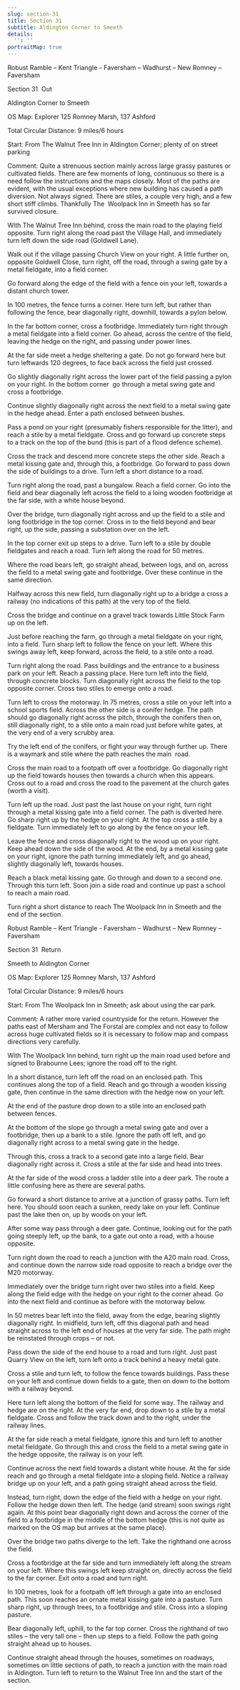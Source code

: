 ```yaml
---
slug: section-31
title: Section 31
subtitle: Aldington Corner to Smeeth
details:
  '': ''
portraitMap: true
---
```

Robust Ramble – Kent Triangle - Faversham – Wadhurst – New Romney – Faversham

Section 31  Out

Aldington Corner to Smeeth

OS Map: Explorer 125 Romney Marsh, 137 Ashford

Total Circular Distance: 9 miles/6 hours

Start: From The Walnut Tree Inn in Aldington Corner; plenty of on street parking

Comment: Quite a strenuous section mainly across large grassy pastures or cultivated fields. There are few moments of long, continuous so there is a need follow the instructions and the maps closely. Most of the paths are evident, with the usual exceptions where new building has caused a path diversion. Not always signed. There are stiles, a couple very high, and a few short stiff climbs. Thankfully The  Woolpack Inn in Smeeth has so far survived closure.

With The Walnut Tree Inn behind, cross the main road to the playing field opposite. Turn right along the road past the Village Hall, and immediately turn left down the side road (Goldwell Lane).

Walk out if the village passing Church View on your right. A little further on, opposite Goldwell Close, turn right, off the road, through a swing gate by a metal fieldgate, into a field corner.

Go forward along the edge of the field with a fence oin your left, towards a distant church tower.

In 100 metres, the fence turns a corner. Here turn left, but rather than following the fence, bear diagonally right, downhill, towards a pylon below.

In the far bottom corner, cross a footbridge. Immediately turn right through a metal fieldgate into a field corner. Go ahead, across the centre of the field, leaving the hedge on the right, and passing under power lines.

At the far side meet a hedge sheltering a gate. Do not go forward here but turn leftwards 120 degrees, to face back across the field just crossed.

Go slightly diagonally right across the lower part of the field passing a pylon on your right. In the bottom corner  go through a metal swing gate and cross a footbridge.

Continue slightly diagonally right across the next field to a metal swing gate in the hedge ahead. Enter a path enclosed between bushes.

Pass a pond on your right (presumably fishers responsible for the litter), and reach a stile by a metal fieldgate. Cross and go forward up concrete steps to a track on the top of the bund (this is part of a flood defence scheme).

Cross the track and descend more concrete steps the other side. Reach a metal kissing gate and, through this, a footbridge. Go forward to pass down the side of buildings to a drive. Turn left a short distance to a road.

Turn right along the road, past a bungalow. Reach a field corner. Go into the field and bear diagonally left across the field to a loing wooden footbridge at the far side, with a white house beyond.

Over the bridge, turn diagonally right across and up the field to a stile and long footbridge in the top corner. Cross in to the field beyond and bear right, up the side, passing a substation over on the left.

In the top corner exit up steps to a drive. Turn left to a stile by double fieldgates and reach a road. Turn left along the road for 50 metres.

Where the road bears left, go straight ahead, between logs, and on, across the field to a metal swing gate and footbridge. Over these continue in the same direction.

Halfway across this new field, turn diagonally right up to a bridge a cross a railway (no indications of this path) at the very top of the field.

Cross the bridge and continue on a gravel track towards Little Stock Farm up on the left.

Just before reaching the farm, go through a metal fieldgate on your right, into a field. Turn sharp left to follow the fence on your left. Where this swings away left, keep forward, across the field, to a stile onto a road.

Turn right along the road. Pass buildings and the entrance to a business park on your left. Reach a passing place. Here turn left into the field, through concrete blocks. Turn diagonally right across the field to the top opposite corner. Cross two stiles to emerge onto a road.

Turn left to cross the motorway. In 75 metres, cross a stile on your left into a school sports field. Across the other side is a conifer hedge. The path should go diagonally right across the pitch, through the conifers then on, still diagonally right, to a stile onto a main road just before white gates, at the very end of a very scrubby area.

Try the left end of the conifers, or fight your way through further up. There is a waymark and stile where the path reaches the main  road.

Cross the main road to a footpath off over a footbridge. Go diagonally right up the field towards houses then towards a church when this appears. Cross out to a road and cross the road to the pavement at the church gates (worth a visit).

Turn left up the road. Just past the last house on your right, turn right through a metal kissing gate into a field corner. The path is diverted here. Go sharp right up by the hedge on your right. At the top cross a stile by a fieldgate. Turn immediately left to go along by the fence on your left.

Leave the fence and cross diagonally right to the wood up on your right. Keep ahead down the side of the wood. At the end, by a metal kissing gate on your right, ignore the path turning immediately left, and go ahead, slightly diagonally left, towards houses.

Reach a black metal kissing gate. Go through and down to a second one. Through this turn left. Soon join a side road and continue up past a school to reach a main road.

Turn right a short distance to reach The Woolpack Inn in Smeeth and the end of the section.

Robust Ramble – Kent Triangle - Faversham – Wadhurst – New Romney – Faversham

Section 31  Return

Smeeth to Aldington Corner

OS Map: Explorer 125 Romney Marsh, 137 Ashford

Total Circular Distance: 9 miles/6 hours

Start: From The Woolpack Inn in Smeeth; ask about using the car park.

Comment: A rather more varied countryside for the return. However the paths east of Mersham and The Forstal are complex and not easy to follow across huge cultivated fields so it is necessary to follow map and compass directions very carefully.

With The Woolpack Inn behind, turn right up the main road used before and signed to Brabourne Lees; ignore the road off to the right.

In a short distance, turn left off the road on an enclosed path. This continues along the top of a field. Reach and go through a wooden kissing gate, then continue in the same direction with the hedge now on your left.

At the end of the pasture drop down to a stile into an enclosed path between fences.

At the bottom of the slope go through a metal swing gate and over a footbridge, then up a bank to a stile. Ignore the path off left, and go diagonally right across to a metal swing gate in the hedge.

Through this, cross a track to a second gate into a large field. Bear diagonally right across it. Cross a stile at the far side and head into trees.

At the far side of the wood cross a ladder stile into a deer park. The route a little confusing here as there are several paths.

Go forward a short distance to arrive at a junction of grassy paths. Turn left here. You should soon reach a sunken, reedy lake on your left. Continue past the lake then on, up by woods on your left.

After some way pass through a deer gate. Continue, looking out for the path going steeply left, up the bank, to a gate out onto a road, with a house opposite.

Turn right down the road to reach a junction with the A20 main road. Cross, and continue down the narrow side road opposite to reach a bridge over the M20 motorway.

Immediately over the bridge turn right over two stiles into a field. Keep along the field edge with the hedge on your right to the corner ahead. Go into the next field and continue as before with the motorway below.

In 50 metres bear left into the field, away from the edge, bearing slightly diagonally right. In midfield, turn left, off this diagonal path and head straight across to the left end of houses at the very far side. The path might be reinstated through crops – or not.

Pass down the side of the end house to a road and turn right. Just past Quarry View on the left, turn left onto a track behind a heavy metal gate.

Cross a stile and turn left, to follow the fence towards buildings. Pass these on your left and continue down fields to a gate, then on down to the bottom with a railway beyond.

Here turn left along the bottom of the field for some way. The railway and hedge are on the right. At the very far end, drop down to a stile by a metal fieldgate. Cross and follow the track down and to the right, under the railway lines.

At the far side reach a metal fieldgate, ignore this and turn left to another metal fieldgate. Go through this and cross the field to a metal swing gate in the hedge opposite, the railway is on your left.

Continue across the next field towards a distant white house. At the far side reach and go through a metal fieldgate into a sloping field. Notice a railway bridge up on your left, and a path going straight ahead across the field.

Instead, turn right, down the edge of the field with a hedge on your right. Follow the hedge down then left. The hedge (and stream) soon swings right again. At this point bear diagonally right down and across the corner of the field to a footbridge in the middle of the bottom hedge (this is not quite as marked on the OS map but arrives at the same place).

Over the bridge two paths diverge to the left. Take the righthand one across the field.

Cross a footbridge at the far side and turn immediately left along the stream on your left. Where this swings left keep straight on, directly across the field to the far corner. Exit onto a road and turn right.

In 100 metres, look for a footpath off left through a gate into an enclosed path. This soon reaches an ornate metal kissing gate into a pasture. Turn sharp right, up through trees, to a footbridge and stile. Cross into a sloping pasture.

Bear diagonally left, uphill, to the far top corner. Cross the righthand of two stiles – the very tall one – then up steps to a field. Follow the path going straight ahead up to houses.

Continue straight ahead through the houses, sometimes on roadways, sometimes on little sections of path, to reach a junction with the main road in Aldington. Turn left to return to the Walnut Tree Inn and the start of the section.
